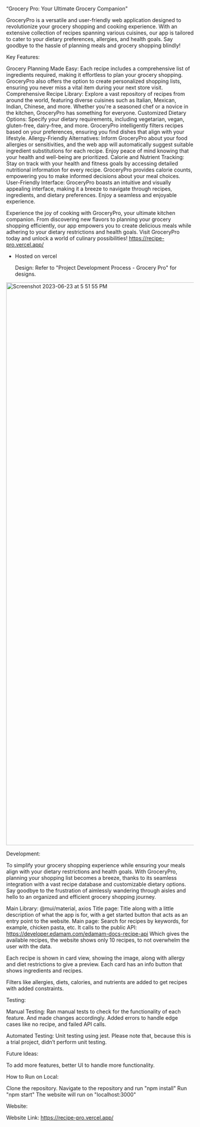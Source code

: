 
“Grocery Pro: Your Ultimate Grocery Companion"


GroceryPro is a versatile and user-friendly web application designed to revolutionize your grocery shopping and cooking experience. With an extensive collection of recipes spanning various cuisines, our app is tailored to cater to your dietary preferences, allergies, and health goals. Say goodbye to the hassle of planning meals and grocery shopping blindly!


Key Features:

Grocery Planning Made Easy: Each recipe includes a comprehensive list of ingredients required, making it effortless to plan your grocery shopping. GroceryPro also offers the option to create personalized shopping lists, ensuring you never miss a vital item during your next store visit.
Comprehensive Recipe Library: Explore a vast repository of recipes from around the world, featuring diverse cuisines such as Italian, Mexican, Indian, Chinese, and more. Whether you're a seasoned chef or a novice in the kitchen, GroceryPro has something for everyone.
Customized Dietary Options: Specify your dietary requirements, including vegetarian, vegan, gluten-free, dairy-free, and more. GroceryPro intelligently filters recipes based on your preferences, ensuring you find dishes that align with your lifestyle.
Allergy-Friendly Alternatives: Inform GroceryPro about your food allergies or sensitivities, and the web app will automatically suggest suitable ingredient substitutions for each recipe. Enjoy peace of mind knowing that your health and well-being are prioritized.
Calorie and Nutrient Tracking: Stay on track with your health and fitness goals by accessing detailed nutritional information for every recipe. GroceryPro provides calorie counts, empowering you to make informed decisions about your meal choices.
 User-Friendly Interface: GroceryPro boasts an intuitive and visually appealing interface, making it a breeze to navigate through recipes, ingredients, and dietary preferences. Enjoy a seamless and enjoyable experience.

Experience the joy of cooking with GroceryPro, your ultimate kitchen companion. From discovering new flavors to planning your grocery shopping efficiently, our app empowers you to create delicious meals while adhering to your dietary restrictions and health goals. Visit GroceryPro today and unlock a world of culinary possibilities!  https://recipe-pro.vercel.app/

- Hosted on vercel

  Design: Refer to "Project Development Process - Grocery Pro" for designs.
<img width="1512" alt="Screenshot 2023-06-23 at 5 51 55 PM" src="https://github.com/GonelaD/RecipePro/assets/34701091/d6b43d7b-3781-40c4-a1aa-1268e04f41fb">




Development:

To simplify your grocery shopping experience while ensuring your meals align with your dietary restrictions and health goals. With GroceryPro, planning your shopping list becomes a breeze, thanks to its seamless integration with a vast recipe database and customizable dietary options. Say goodbye to the frustration of aimlessly wandering through aisles and hello to an organized and efficient grocery shopping journey.

Main Library: @mui/material, axios
Title page: Title along with a little description of what the app is for, with a get started button that acts as an entry point to the website.
Main page: Search for recipes by keywords, for example, chicken pasta, etc. 
It calls to the public API: https://developer.edamam.com/edamam-docs-recipe-api
Which gives the available recipes, the website shows only 10 recipes, to not overwhelm the user with the data.

Each recipe is shown in card view, showing the image, along with allergy and diet restrictions to give a preview. Each card has an info button that shows ingredients and recipes.

Filters like allergies, diets, calories, and nutrients are added to get recipes with added constraints. 

Testing:

Manual Testing: Ran manual tests to check for the functionality of each feature. And made changes accordingly.
Added errors to handle edge cases like no recipe, and failed API calls.

Automated Testing: Unit testing using jest. Please note that, because this is a trial project, didn’t perform unit testing.

Future Ideas:

To add more features, better UI to handle more functionality.

How to Run on Local:

Clone the repository.
Navigate to the repository and run "npm install"
Run "npm start"
The website will run on "localhost:3000"


Website:

Website Link: https://recipe-pro.vercel.app/


